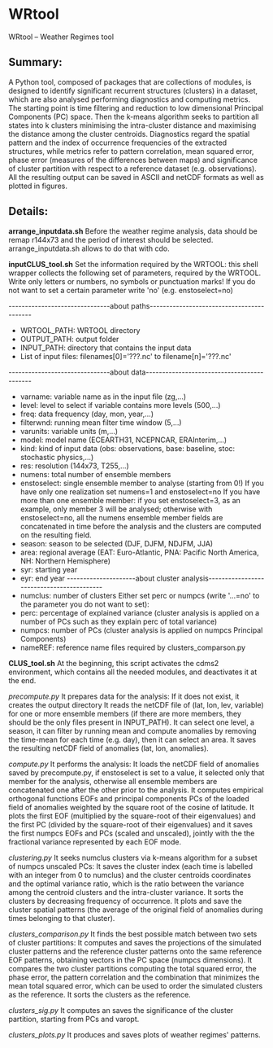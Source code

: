 # WRtool
WRtool – Weather Regimes tool

## Summary:
A Python tool, composed of packages that are collections of modules, is designed to identify significant recurrent structures (clusters) in a dataset, which are also analysed performing diagnostics and computing metrics.
The starting point is time filtering and reduction to low dimensional Principal Components (PC) space. Then the k-means algorithm seeks to partition all states into k clusters minimising the intra-cluster distance and maximising the distance among the cluster centroids.
Diagnostics regard the spatial pattern and the index of occurrence frequencies of the extracted structures, while metrics refer to pattern correlation, mean squared error, phase error (measures of the differences between maps) and significance of cluster partition with respect to a reference dataset (e.g. observations).
All the resulting output can be saved in ASCII and netCDF formats as well as plotted in figures.

## Details:
**arrange_inputdata.sh**
Before the weather regime analysis, data should be remap r144x73 and the period of interest should be selected. arrange_inputdata.sh allows to do that with cdo.

**inputCLUS_tool.sh**
Set the information required by the WRTOOL: this shell wrapper collects the following set of parameters, required by the WRTOOL.
Write only letters or numbers, no symbols or punctuation marks!
If you do not want to set a certain parameter write 'no' (e.g. enstoselect=no)

-------------------------------about paths------------------------------------------
- WRTOOL_PATH: 	WRTOOL directory
- OUTPUT_PATH:	output folder
- INPUT_PATH: 	directory that contains the input data
- List of input files:	filenames[0]='???.nc' to filename[n]='???.nc'

-------------------------------about data-------------------------------------------
- varname: 	   	variable name as in the input file (zg,...)
- level: 		    level to select if variable contains more levels (500,...)
- freq: 		    data frequency (day, mon, year,...)
- filterwnd: 		running mean filter time window (5,...)
- varunits: 		variable units (m,...)
- model: 		    model name (ECEARTH31, NCEPNCAR, ERAInterim,...)
- kind: 			  kind of input data (obs: observations, base: baseline, stoc: stochastic physics,...)
- res: 			    resolution (144x73, T255,...)
- numens: 		  total number of ensemble members
- enstoselect: 	single ensemble member to analyse (starting from 0!)
If you have only one realization set numens=1 and enstoselect=no
If you have more than one ensemble member: if you set enstoselect=3, as an example, only member 3 will be analysed; otherwise with enstoselect=no, all the numens ensemble member fields are concatenated in time before the analysis and the clusters are computed on the resulting field.
- season:   		season to be selected (DJF, DJFM, NDJFM, JJA)
- area: 		  	regional average (EAT: Euro-Atlantic, PNA: Pacific North America, NH: Northern Hemisphere)
- syr:			    starting year
- eyr:			    end year
---------------------about cluster analysis------------------------------------------
- numclus: 	    number of clusters
Either set perc or numpcs (write '...=no' to the parameter you do not want to set):
- perc: 			percentage of explained variance (cluster analysis is applied on a 				number of PCs such as they explain perc of total variance)
- numpcs: 		number of PCs (cluster analysis is applied on numpcs Principal 					Components)
- nameREF:		reference name files required by clusters_comparson.py

**CLUS_tool.sh**
At the beginning, this script activates the cdms2 environment, which contains all the needed modules, and deactivates it at the end.

_precompute.py_
It prepares data for the analysis:
If it does not exist, it creates the output directory
It reads the netCDF file of (lat, lon, lev, variable) for one or more ensemble members (if there are more members, they should be the only files present in INPUT_PATH).
It can select one level, a season, it can filter by running mean and compute anomalies by removing the time-mean for each time (e.g. day), then it can select an area.
It saves the resulting netCDF field of anomalies (lat, lon, anomalies).

_compute.py_
It performs the analysis:
It loads the netCDF field of anomalies saved by precompute.py, if enstoselect is set to a value, it selected only that member for the analysis, otherwise all ensemble members are concatenated one after the other prior to the analysis.
It computes empirical orthogonal functions EOFs and principal components PCs of the loaded field of anomalies weighted by the square root of the cosine of latitude.
It plots the first EOF (multiplied by the square-root of their eigenvalues) and the first PC (divided by the square-root of their eigenvalues) and it saves the first numpcs EOFs and PCs (scaled and unscaled), jointly with the the fractional variance represented by each EOF mode.

_clustering.py_
It seeks numclus clusters via k-means algorithm for a subset of numpcs unscaled PCs:
It saves the cluster index (each time is labelled with an integer from 0 to numclus) and the cluster centroids coordinates and the optimal variance ratio, which is the ratio between the variance among the centroid clusters and the intra-cluster variance.
It sorts the clusters by decreasing frequency of occurrence.
It plots and save the cluster spatial patterns (the average of the original field of anomalies during times belonging to that cluster).

_clusters_comparison.py_
It finds the best possible match between two sets of cluster partitions:
It computes and saves the projections of the simulated cluster patterns and the reference cluster patterns onto the same reference EOF patterns, obtaining vectors in the PC space (numpcs dimensions).
It compares the two cluster partitions computing the total squared error, the phase error, the pattern correlation and the combination that minimizes the mean total squared error, which can be used to order the simulated clusters as the reference.
It sorts the clusters as the reference.

_clusters_sig.py_
It computes an saves the significance of the cluster partition, starting from PCs and varopt.

_clusters_plots.py_
It produces and saves plots of weather regimes' patterns.

